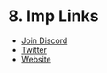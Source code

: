 # 8. Imp Links

* [Join Discord ](https://discord.gg/gWqCXumprv)
* [Twitter](https://twitter.com/AutonomyHQ)
* [Website](https://www.autonomy.network/)
